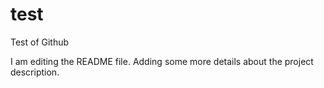 # test
Test of Github

I am editing the README file. Adding some more details about the project description.
